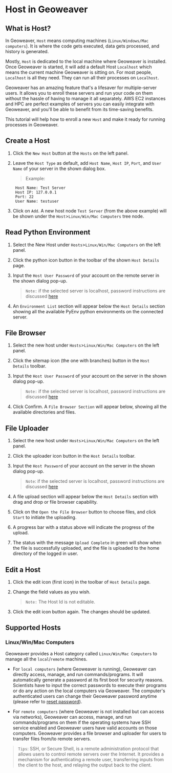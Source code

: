 
# Host in Geoweaver

## What is Host?

In Geoweaver, `Host` means computing machines (`Linux/Windows/Mac computers`). It is where the code gets executed, data gets processed, and history is generated.

Mostly, `Host` is dedicated to the local machine where Geoweaver is installed. Once Geoweaver is started, it will add a default Host `Localhost` which means the current machine Geoweaver is sitting on. For most people, `Localhost` is all they need. They can run all their processes on `Localhost`.

Geoweaver has an amazing feature that's a lifesaver for multiple-server users. It allows you to enroll these servers and run your code on them without the hassle of having to manage it all separately. AWS EC2 instances and HPC are perfect examples of servers you can easily integrate with Geoweaver, and you'll be able to benefit from its time-saving benefits.

  
This tutorial will help how to enroll a new `Host` and make it ready for running processes in Geoweaver.
 

## Create a Host

1. Click the `New Host` button at the `Hosts` on the left panel.
 
2. Leave the `Host Type` as default, add `Host Name`, `Host IP`, `Port`, and `User Name` of your server in the shown dialog box.

     > Example:

     ```
      Host Name: Test Server
      Host IP: 127.0.0.1
      Port: 22
      User Name: testuser
     ```

3. Click on `Add`. A new host node `Test Server` (from the above example) will be shown under the `Host`>`Linux/Win/Mac Computers` tree node.


## Read Python Environment

1. Select the New Host under `Hosts`>`Linux/Win/Mac Computers` on the left panel.

2. Click the python icon button in the toolbar of the shown `Host Details` page.

3. Input the `Host User Password` of your account on the remote server in the shown dialog pop-up.

    >  `Note:` if the selected server is localhost, password instructions are discussed [here](install.md)


4. An `Environment List` section will appear below the `Host Details` section showing all the available PyEnv python environments on the connected server.

## File Browser

1. Select the new host under `Hosts`>`Linux/Win/Mac Computers` on the left panel.

2. Click the sitemap icon (the one with branches) button in the `Host Details` toolbar.

3. Input the `Host User Password` of your account on the server in the shown dialog pop-up.
 
     >  `Note:` if the selected server is localhost, password instructions are discussed [here](install.md)

4. Click Confirm. A `File Browser Section` will appear below, showing all the available directories and files.

## File Uploader

1. Select the new host under `Hosts`>`Linux/Win/Mac Computers` on the left panel.

2. Click the uploader icon button in the `Host Details` toolbar.

3. Input the `Host Password` of your account on the server in the shown dialog pop-up.
     
     >  `Note`: if the selected server is localhost, password instructions are discussed [here](install.md)

4. A file upload section will appear below the `Host Details` section with drag and drop or file browser capability.

5. Click on the `Open the File Browser` button to choose files, and click `Start` to initiate the uploading.

6. A progress bar with a status above will indicate the progress of the upload.

7. The status with the message `Upload Complete` in green will show when the file is successfully uploaded, and the file is uploaded to the home directory of the logged in user.

## Edit a Host
 
1. Click the edit icon (first icon) in the toolbar of `Host Details` page.

2. Change the field values as you wish.
     
     >  `Note:` The Host Id is not editable.

3. Click the edit icon button again. The changes should be updated.

## Supported Hosts

### Linux/Win/Mac Computers

Geoweaver provides a Host category called `Linux/Win/Mac Computers` to manage all the `local`/`remote` machines.

* For `local computers` (where Geoweaver is running), Geoweaver can directly access, manage, and run commands/programs. It will automatically generate a password at its first boot for security reasons. Scientists have to input the correct passwords to execute their programs or do any action on the local computers via Geoweaver. The computer's authenticated users can change their Geoweaver password anytime (please refer to [reset password](install.md)).


* For `remote computers` (where Geoweaver is not installed but can access via networks), Geoweaver can access, manage, and run commands/programs on them if the operating systems have SSH service enabled and Geoweaver users have valid accounts on those computers. Geoweaver provides a file browser and uploader for users to transfer files from/to remote servers.

>  `Tips`: SSH, or Secure Shell, is a remote administration protocol that allows users to control remote servers over the Internet. It provides a mechanism for authenticating a remote user, transferring inputs from the client to the host, and relaying the output back to the client.